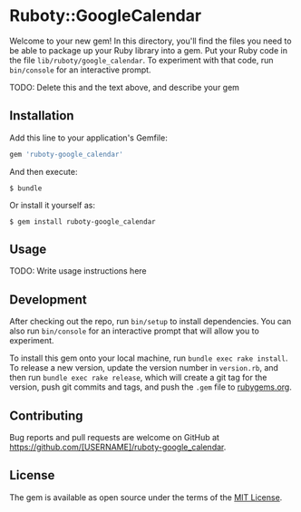 # Ruboty::GoogleCalendar

Welcome to your new gem! In this directory, you'll find the files you need to be able to package up your Ruby library into a gem. Put your Ruby code in the file `lib/ruboty/google_calendar`. To experiment with that code, run `bin/console` for an interactive prompt.

TODO: Delete this and the text above, and describe your gem

## Installation

Add this line to your application's Gemfile:

```ruby
gem 'ruboty-google_calendar'
```

And then execute:

    $ bundle

Or install it yourself as:

    $ gem install ruboty-google_calendar

## Usage

TODO: Write usage instructions here

## Development

After checking out the repo, run `bin/setup` to install dependencies. You can also run `bin/console` for an interactive prompt that will allow you to experiment.

To install this gem onto your local machine, run `bundle exec rake install`. To release a new version, update the version number in `version.rb`, and then run `bundle exec rake release`, which will create a git tag for the version, push git commits and tags, and push the `.gem` file to [rubygems.org](https://rubygems.org).

## Contributing

Bug reports and pull requests are welcome on GitHub at https://github.com/[USERNAME]/ruboty-google_calendar.


## License

The gem is available as open source under the terms of the [MIT License](http://opensource.org/licenses/MIT).

